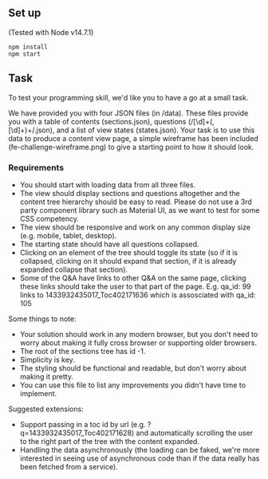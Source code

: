 ## Set up

(Tested with Node v14.7.1)

```
npm install
npm start
```

## Task

To test your programming skill, we'd like you to have a go at a small task.

We have provided you with four JSON files (in /data). 
These files provide you with a table of contents (sections.json), questions (/[\d]+(,[\d]+)+/.json), and a list of view states (states.json).
Your task is to use this data to produce a content view page, a simple wireframe has been included (fe-challenge-wireframe.png) to give a starting point to how it should look.

### Requirements
* You should start with loading data from all three files.
* The view should display sections and questions altogether and the content tree hierarchy should be easy to read. Please do not use a 3rd party component library such as Material UI, as we want to test for some CSS competency.
* The view should be responsive and work on any common display size (e.g. mobile, tablet, desktop).
* The starting state should have all questions collapsed.
* Clicking on an element of the tree should toggle its state (so if it is collapsed, clicking on it should expand that section, if it is already expanded collapse that section).
* Some of the Q&A have links to other Q&A on the same page, clicking these links should take the user to that part of the page. E.g. qa_id: 99 links to 1433932435017_Toc402171636 which is assosciated with qa_id: 105

Some things to note:
* Your solution should work in any modern browser, but you don't need to worry about making it fully cross browser or supporting older browsers.
* The root of the sections tree has id -1.
* Simplicity is key.
* The styling should be functional and readable, but don't worry about making it pretty.
* You can use this file to list any improvements you didn't have time to implement.

Suggested extensions:
* Support passing in a toc id by url (e.g. ?q=1433932435017_Toc402171628) and automatically scrolling the user to the right part of the tree with the content expanded.
* Handling the data asynchronously (the loading can be faked, we're more interested in seeing use of asynchronous code than if the data really has been fetched from a service).
